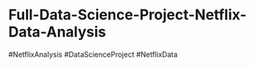 # Full-Data-Science-Project-Netflix-Data-Analysis
  #NetflixAnalysis #DataScienceProject #NetflixData
